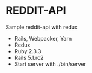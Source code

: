 # REDDIT-API

Sample reddit-api with redux

* Rails, Webpacker, Yarn
* Redux
* Ruby 2.3.3
* Rails 5.1.rc2
* Start server with ./bin/server
